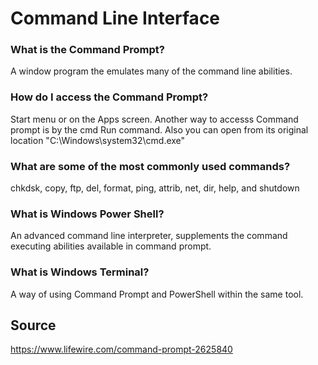 # Command Line Interface
### What is the Command Prompt?
A window program the emulates many of the command line abilities.
### How do I access the Command Prompt?
Start menu or on the Apps screen. Another way to accesss Command prompt is by the cmd Run command. Also you can open from its original location "C:\Windows\system32\cmd.exe"
### What are some of the most commonly used commands?
chkdsk, copy, ftp, del, format, ping, attrib, net, dir, help, and shutdown
### What is Windows Power Shell?
An advanced command line interpreter, supplements the command executing abilities available in command prompt.
### What is Windows Terminal?
A way of using Command Prompt and PowerShell within the same tool.
## Source
https://www.lifewire.com/command-prompt-2625840
